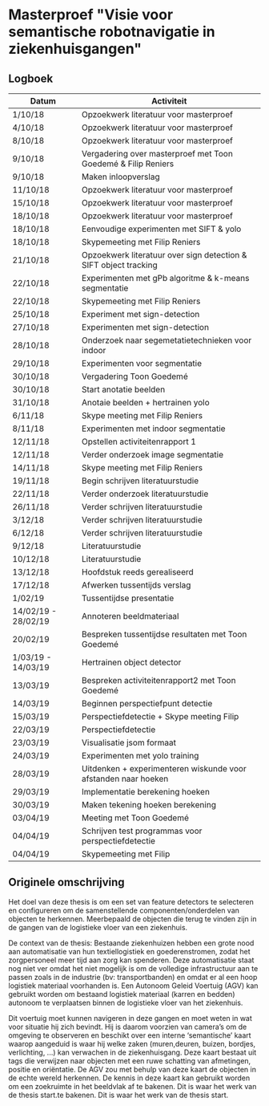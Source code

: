 # Masterproef "Visie voor semantische robotnavigatie in ziekenhuisgangen"

## Logboek

| Datum | Activiteit |
| ----- | ---------- |
| 1/10/18 | Opzoekwerk literatuur voor masterproef |
| 4/10/18 | Opzoekwerk literatuur voor masterproef |
| 8/10/18 | Opzoekwerk literatuur voor masterproef |
| 9/10/18 | Vergadering over masterproef met Toon Goedemé & Filip Reniers|
| 9/10/18 | Maken inloopverslag |
| 11/10/18 | Opzoekwerk literatuur voor masterproef |
| 15/10/18 | Opzoekwerk literatuur voor masterproef |
| 18/10/18 | Opzoekwerk literatuur voor masterproef |
| 18/10/18 | Eenvoudige experimenten met SIFT & yolo |
| 18/10/18 | Skypemeeting met Filip Reniers |
| 21/10/18 | Opzoekwerk literatuur over sign detection & SIFT object tracking |
| 22/10/18 | Experimenten met gPb algoritme & k-means segmentatie|
| 22/10/18 | Skypemeeting met Filip Reniers |
| 25/10/18 | Experiment met sign-detection |
| 27/10/18 | Experimenten met sign-detection |
| 28/10/18 | Onderzoek naar segemetatietechnieken voor indoor |
| 29/10/18 | Experimenten voor segmentatie |
| 30/10/18 | Vergadering Toon Goedemé |
| 30/10/18 | Start anotatie beelden |
| 31/10/18 | Anotaie beelden + hertrainen yolo |
| 6/11/18 | Skype meeting met Filip Reniers |
| 8/11/18 | Experimenten met indoor segmentatie|
| 12/11/18 | Opstellen activiteitenrapport 1 |
| 12/11/18 | Verder onderzoek image segmentatie |
| 14/11/18 | Skype meeting met Filip Reniers |
| 19/11/18 | Begin schrijven literatuurstudie |
| 22/11/18 | Verder onderzoek literatuurstudie |
| 26/11/18 | Verder schrijven literatuurstudie |
| 3/12/18 | Verder schrijven literatuurstudie |
| 6/12/18 | Verder schrijven literatuurstudie |
| 9/12/18 | Literatuurstudie |
| 10/12/18 | Literatuurstudie |
| 13/12/18 | Hoofdstuk reeds gerealiseerd |
| 17/12/18 | Afwerken tussentijds verslag |
| 1/02/19 | Tussentijdse presentatie |
| 14/02/19 - 28/02/19 | Annoteren beeldmateriaal |
| 20/02/19 | Bespreken tussentijdse resultaten met Toon Goedemé |
| 1/03/19 - 14/03/19 | Hertrainen object detector |
| 13/03/19 | Bespreken activiteitenrapport2 met Toon Goedemé |
| 14/03/19 | Beginnen perspectiefpunt detectie |
| 15/03/19 | Perspectiefdetectie + Skype meeting Filip |
| 22/03/19 | Perspectiefdetectie |
| 23/03/19 | Visualisatie jsom formaat |
| 24/03/19 | Experimenten met yolo training |
| 28/03/19 | Uitdenken + experimenteren wiskunde voor afstanden naar hoeken |
| 29/03/19 | Implementatie berekening hoeken |
| 30/03/19 | Maken tekening hoeken berekening |
| 03/04/19 | Meeting met Toon Goedemé |
| 04/04/19 | Schrijven test programmas voor perspectiefdetectie |
| 04/04/19 | Skypemeeting met Filip |

## Originele omschrijving
Het doel van deze thesis is om een set van feature detectors te selecteren en configureren om de samenstellende componenten/onderdelen van objecten te herkennen. 
Meerbepaald de objecten die terug te vinden zijn in de gangen van de logistieke vloer van een ziekenhuis.

De context van de thesis:
Bestaande ziekenhuizen hebben een grote nood aan automatisatie van hun textiellogistiek en goederenstromen, zodat het zorgpersoneel meer tijd aan zorg kan spenderen. Deze automatisatie staat nog niet ver omdat het niet mogelijk is om de volledige infrastructuur aan te passen zoals in de industrie (bv: transportbanden) en omdat er al een hoop logistiek materiaal voorhanden is. 
Een Autonoom Geleid Voertuig (AGV) kan gebruikt worden om bestaand logistiek materiaal (karren en bedden) autonoom te verplaatsen binnen de logistieke vloer van het ziekenhuis.

Dit voertuig moet kunnen navigeren in deze gangen en moet weten in wat voor situatie hij zich bevindt. 
Hij is daarom voorzien van camera’s om de omgeving te observeren en beschikt over een interne ‘semantische’ kaart  waarop aangeduid is waar hij welke zaken (muren,deuren, buizen, bordjes, verlichting, ...) kan verwachen in de ziekenhuisgang. 
Deze kaart bestaat uit tags die verwijzen naar objecten met een ruwe schatting van afmetingen, positie en oriëntatie. 
De AGV zou met behulp van deze kaart de objecten in de echte wereld herkennen. 
De kennis in deze kaart kan gebruikt worden om een zoekruimte in het beeldvlak af te bakenen. 
Dit is waar het werk van de thesis start.te bakenen. Dit is waar het werk van de thesis start.